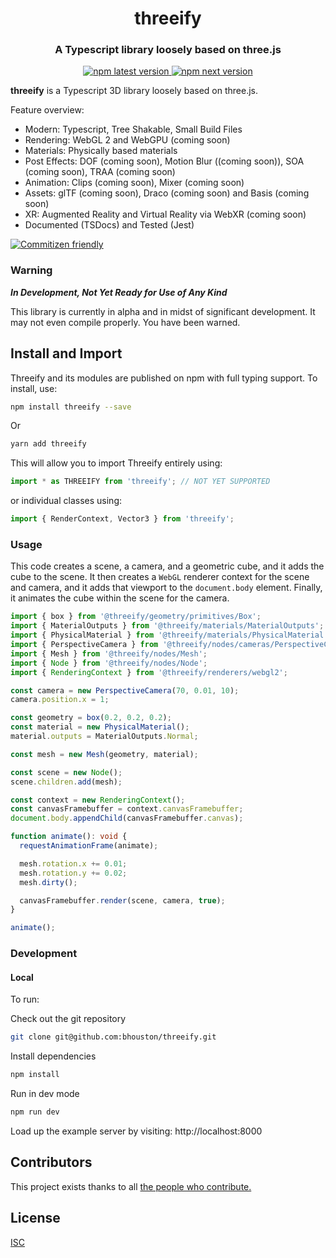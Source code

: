 <h1 align="center" style="border-bottom: none;">threeify</h1>
<h3 align="center">A Typescript library loosely based on three.js</h3>
<p align="center">
  <a href="https://www.npmjs.com/package/threeify">
    <img alt="npm latest version" src="https://img.shields.io/npm/v/threeify/latest.svg">
  </a>
  <a href="https://www.npmjs.com/package/threeify">
    <img alt="npm next version" src="https://img.shields.io/npm/v/threeify/next.svg">
  </a>
</p>

**threeify** is a Typescript 3D library loosely based on three.js.

Feature overview:

- Modern: Typescript, Tree Shakable, Small Build Files
- Rendering: WebGL 2 and WebGPU (coming soon)
- Materials: Physically based materials
- Post Effects: DOF (coming soon), Motion Blur ((coming soon)), SOA (coming soon), TRAA (coming soon)
- Animation: Clips (coming soon), Mixer (coming soon)
- Assets: glTF (coming soon), Draco (coming soon) and Basis (coming soon)
- XR: Augmented Reality and Virtual Reality via WebXR (coming soon)
- Documented (TSDocs) and Tested (Jest)

[![Commitizen friendly](https://img.shields.io/badge/commitizen-friendly-brightgreen.svg)](http://commitizen.github.io/cz-cli/)

### Warning

**_In Development, Not Yet Ready for Use of Any Kind_**

This library is currently in alpha and in midst of significant development. It may not even compile properly. You have been warned.

## Install and Import

Threeify and its modules are published on npm with full typing support. To install, use:

```sh
npm install threeify --save
```

Or

```sh
yarn add threeify
```

This will allow you to import Threeify entirely using:

```javascript
import * as THREEIFY from 'threeify'; // NOT YET SUPPORTED
```

or individual classes using:

```javascript
import { RenderContext, Vector3 } from 'threeify';
```

### Usage

This code creates a scene, a camera, and a geometric cube, and it adds the cube to the scene. It then creates a `WebGL` renderer context for the scene and camera, and it adds that viewport to the `document.body` element. Finally, it animates the cube within the scene for the camera.

```typescript
import { box } from '@threeify/geometry/primitives/Box';
import { MaterialOutputs } from '@threeify/materials/MaterialOutputs';
import { PhysicalMaterial } from '@threeify/materials/PhysicalMaterial';
import { PerspectiveCamera } from '@threeify/nodes/cameras/PerspectiveCamera';
import { Mesh } from '@threeify/nodes/Mesh';
import { Node } from '@threeify/nodes/Node';
import { RenderingContext } from '@threeify/renderers/webgl2';

const camera = new PerspectiveCamera(70, 0.01, 10);
camera.position.x = 1;

const geometry = box(0.2, 0.2, 0.2);
const material = new PhysicalMaterial();
material.outputs = MaterialOutputs.Normal;

const mesh = new Mesh(geometry, material);

const scene = new Node();
scene.children.add(mesh);

const context = new RenderingContext();
const canvasFramebuffer = context.canvasFramebuffer;
document.body.appendChild(canvasFramebuffer.canvas);

function animate(): void {
  requestAnimationFrame(animate);

  mesh.rotation.x += 0.01;
  mesh.rotation.y += 0.02;
  mesh.dirty();

  canvasFramebuffer.render(scene, camera, true);
}

animate();
```

### Development

#### Local

To run:

Check out the git repository

```zsh
git clone git@github.com:bhouston/threeify.git
```

Install dependencies

```zsh
npm install
```

Run in dev mode

```zsh
npm run dev
```

Load up the example server by visiting: http://localhost:8000

## Contributors

This project exists thanks to all <a href="https://github.com/bhouston/threeify/graphs/contributors">the people who contribute.</a>

## License

[ISC](https://github.com/bhouston/threeify/blob/master/LICENSE.md)
